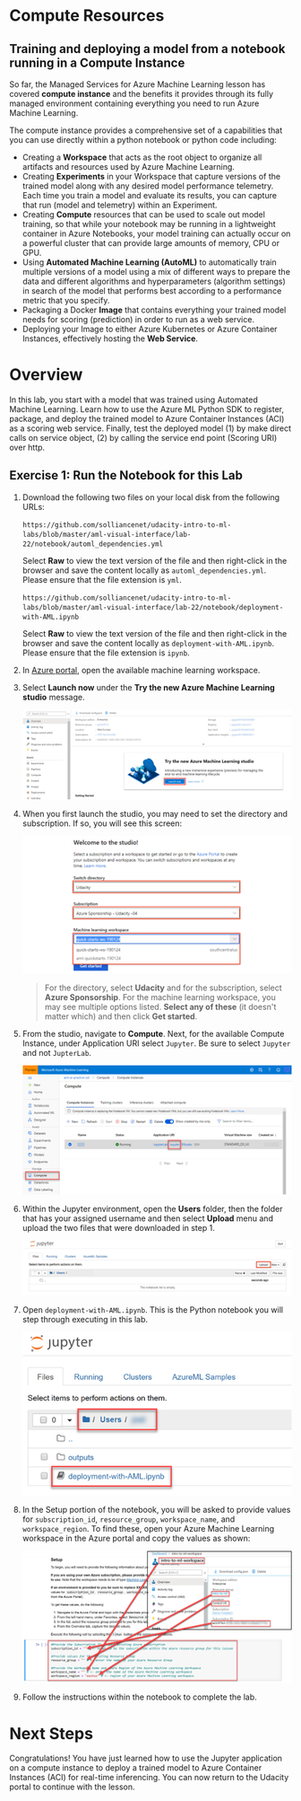# Compute Resources

## Training and deploying a model from a notebook running in a Compute Instance

So far, the Managed Services for Azure Machine Learning lesson has covered **compute instance** and the benefits it provides through its fully managed environment containing everything you need to run Azure Machine Learning.

The compute instance provides a comprehensive set of a capabilities that you can use directly within a python notebook or python code including:

- Creating a **Workspace** that acts as the root object to organize all artifacts and resources used by Azure Machine Learning.
- Creating **Experiments** in your Workspace that capture versions of the trained model along with any desired model performance telemetry. Each time you train a model and evaluate its results, you can capture that run (model and telemetry) within an Experiment.
- Creating **Compute** resources that can be used to scale out model training, so that while your notebook may be running in a lightweight container in Azure Notebooks, your model training can actually occur on a powerful cluster that can provide large amounts of memory, CPU or GPU. 
- Using **Automated Machine Learning (AutoML)** to automatically train multiple versions of a model using a mix of different ways to prepare the data and different algorithms and hyperparameters (algorithm settings) in search of the model that performs best according to a performance metric that you specify. 
- Packaging a Docker **Image** that contains everything your trained model needs for scoring (prediction) in order to run as a web service.
- Deploying your Image to either Azure Kubernetes or Azure Container Instances, effectively hosting the **Web Service**.

# Overview

In this lab, you start with a model that was trained using Automated Machine Learning. Learn how to use the Azure ML Python SDK to register, package, and deploy the trained model to Azure Container Instances (ACI) as a scoring web service. Finally, test the deployed model (1) by make direct calls on service object, (2) by calling the service end point (Scoring URI) over http.

## Exercise 1: Run the Notebook for this Lab

1. Download the following two files on your local disk from the following URLs:

    `https://github.com/solliancenet/udacity-intro-to-ml-labs/blob/master/aml-visual-interface/lab-22/notebook/automl_dependencies.yml`

   Select **Raw** to view the text version of the file and then right-click in the browser and save the content locally as `automl_dependencies.yml`. Please ensure that the file extension is `yml`.

    `https://github.com/solliancenet/udacity-intro-to-ml-labs/blob/master/aml-visual-interface/lab-22/notebook/deployment-with-AML.ipynb`

   Select **Raw** to view the text version of the file and then right-click in the browser and save the content locally as `deployment-with-AML.ipynb`. Please ensure that the file extension is `ipynb`.

2. In [Azure portal](https://portal.azure.com/), open the available machine learning workspace.

3. Select **Launch now** under the **Try the new Azure Machine Learning studio** message.

    ![Launch Azure Machine Learning studio.](images/01a.png 'Launch AML')

4. When you first launch the studio, you may need to set the directory and subscription. If so, you will see this screen:

    ![Launch Azure Machine Learning studio.](images/00.png 'Launch AML')

    > For the directory, select **Udacity** and for the subscription, select **Azure Sponsorship**. For the machine learning workspace, you may see multiple options listed. **Select any of these** (it doesn't matter which) and then click **Get started**.

5. From the studio, navigate to **Compute**. Next, for the available Compute Instance, under Application URI select `Jupyter`. Be sure to select `Jupyter` and not `JupterLab`.

   ![Image highlights the steps to launch Jupyter from the Compute Instance.](images/02.png "Launch Jupyter from Compute Instance")

6. Within the Jupyter environment, open the **Users** folder, then the folder that has your assigned username and then select **Upload** menu and upload the two files that were downloaded in step 1.

   ![Image highlights the upload menu.](images/upload.png "Upload Jupyter Notebook")

7. Open `deployment-with-AML.ipynb`. This is the Python notebook you will step through executing in this lab.

   ![Image highlights the steps to open the notebook.](images/notebook-link.png 'Opening the notebook')

8. In the Setup portion of the notebook, you will be asked to provide values for `subscription_id`, `resource_group`, `workspace_name`, and `workspace_region`. To find these, open your Azure Machine Learning workspace in the Azure portal and copy the values as shown:

   ![The Azure Machine Learning workspace is shown with arrows pointing from the values to the parameters in the notebook cell.](images/aml-values.png "Azure Machine Learning values")

9. Follow the instructions within the notebook to complete the lab.

# Next Steps

Congratulations! You have just learned how to use the Jupyter application on a compute instance to deploy a trained model to Azure Container Instances (ACI) for real-time inferencing. You can now return to the Udacity portal to continue with the lesson.
